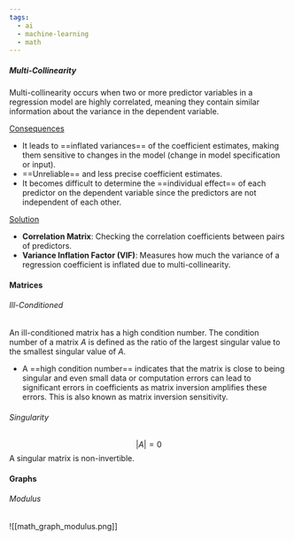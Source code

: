 ```yaml
---
tags:
  - ai
  - machine-learning
  - math
---
```

##### Multi-Collinearity
Multi-collinearity occurs when two or more predictor variables in a regression model are highly correlated, meaning they contain similar information about the variance in the dependent variable.

<u>Consequences</u>
- It leads to ==inflated variances== of the coefficient estimates, making them sensitive to changes in the model (change in model specification or input).
- ==Unreliable== and less precise coefficient estimates.
- It becomes difficult to determine the ==individual effect== of each predictor on the dependent variable since the predictors are not independent of each other.

<u>Solution</u>
- **Correlation Matrix**: Checking the correlation coefficients between pairs of predictors.
- **Variance Inflation Factor (VIF)**: Measures how much the variance of a regression coefficient is inflated due to multi-collinearity.

#### Matrices

###### Ill-Conditioned
An ill-conditioned matrix has a high condition number. The condition number of a matrix $A$ is defined as the ratio of the largest singular value to the smallest singular value of $A$.

- A ==high condition number== indicates that the matrix is close to being singular and even small data or computation errors can lead to significant errors in coefficients as matrix inversion amplifies these errors. This is also known as matrix inversion sensitivity.

###### Singularity
$$|A|=0$$
A singular matrix is non-invertible.


#### Graphs

###### Modulus
![[math_graph_modulus.png]]